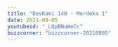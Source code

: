 ```yaml
---
title: "DevKami 140 - Merdeka 1"
date: 2021-08-05
youtubeid: "_LQpBNuWeCc"
buzzcorner: "buzzcorner-20210805"
---
```

